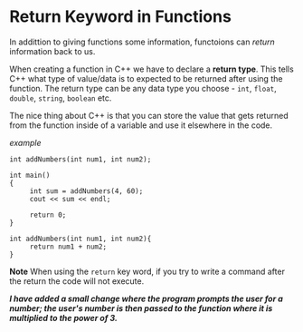 # Return Keyword in Functions #

In addittion to giving functions some information, functoions can *return* information back to us.

When creating a function in C++ we have to declare a **return type**.  This tells C++ what type of value/data is to expected to be returned after using the function.  The return type can be any data type you choose - `int`, `float`, `double`, `string`, `boolean` etc.

The nice thing about C++ is that you can store the value that gets returned from the function inside of a variable and use it elsewhere in the code.

*example*
```
int addNumbers(int num1, int num2);

int main()
{
     int sum = addNumbers(4, 60);
     cout << sum << endl;

     return 0;
}

int addNumbers(int num1, int num2){
     return num1 + num2;
}
```

**Note**
When using the `return` key word, if you try to write a command after the return the code will not execute.

***I have added a small change where the program prompts the user for a number; the user's number is then passed to the function where it is multiplied to the power of 3.***
